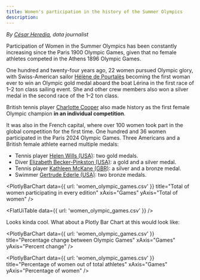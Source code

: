 ```yaml
---
title: Women's participation in the history of the Summer Olympics
description: 
---
```


*By [César Heredia](https://x.com/cahered), data journalist*

Participation of Women in the Summer Olympics has been constantly increasing since the Paris 1900 Olympic Games, given that no female athletes competed in the Athens 1896 Olympic Games.

One hundred and twenty-four years ago, 22 women pursued Olympic glory, with Swiss-American sailor [Hélène de Pourtalès](https://olympics.com/es/atletas/helen-de-pourtales) becoming the first woman ever to win an Olympic gold medal aboard the boat Lérina in the first race of 1–2 ton class sailing event. She and other crew members also won a silver medal in the second race of the 1–2 ton class.

British tennis player [Charlotte Cooper](https://olympics.com/en/athletes/charlotte-cooper) also made history as the first female Olympic champion **in an individual competition**.

It was also in the French capital, where over 100 women took part in the global competition for the first time. One hundred and 36 women participated in the Paris 2024 Olympic Games. Three Americans and a British female athlete earned multiple medals:

- Tennis player [Helen Wills (USA)](https://olympics.com/en/athletes/helen-wills): two gold medals.
- Diver [Elizabeth Becker-Pinkston (USA)](https://olympics.com/en/athletes/elizabeth-becker-pinkston): a gold and a silver medal.
- Tennis player [Kathleen McKane (GBR)](https://olympics.com/en/athletes/kathleen-mckane): a silver and a bronze medal.
- Swimmer [Gertrude Ederle (USA)](https://olympics.com/en/athletes/gertrude-ederle): two bronze medals.

 <PlotlyBarChart
  data={{
    url: 'women_olympic_games.csv'
  }}
  title="Total of women participating in every edition"
  xAxis="Games"
  yAxis="Total of women"
/>

<FlatUiTable
  data={{
    url: 'women_olympic_games.csv'
  }}
 />

 Looks kinda cool. What about a Plotly Bar Chart at this would look like:

 <PlotlyBarChart
  data={{
    url: 'women_olympic_games.csv'
  }}
  title="Percentage change between Olympic Games"
  xAxis="Games"
  yAxis="Percent change"
/>

<PlotlyBarChart
  data={{
    url: 'women_olympic_games.csv'
  }}
  title="Percentage of women out of total athletes"
  xAxis="Games"
  yAxis="Percentage of women"
/>

